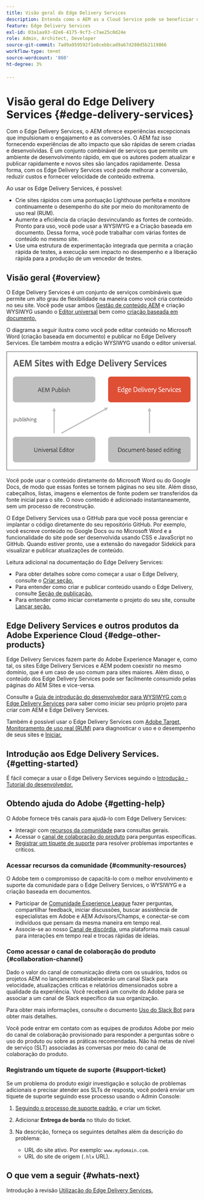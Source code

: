 ```yaml
---
title: Visão geral do Edge Delivery Services
description: Entenda como o AEM as a Cloud Service pode se beneficiar do desempenho e das pontuações perfeitas do Lighthouse, oferecidas pelos Edge Delivery Services.
feature: Edge Delivery Services
exl-id: 03a1aa93-d2e6-4175-9cf3-c7ae25c0d24e
role: Admin, Architect, Developer
source-git-commit: 7ad9a959592f1e8cebbcad9a67d280d5b2119866
workflow-type: tm+mt
source-wordcount: '860'
ht-degree: 3%

---
```



# Visão geral do Edge Delivery Services {#edge-delivery-services}

Com o Edge Delivery Services, o AEM oferece experiências excepcionais que impulsionam o engajamento e as conversões. O AEM faz isso fornecendo experiências de alto impacto que são rápidas de serem criadas e desenvolvidas. É um conjunto combinável de serviços que permite um ambiente de desenvolvimento rápido, em que os autores podem atualizar e publicar rapidamente e novos sites são lançados rapidamente. Dessa forma, com os Edge Delivery Services você pode melhorar a conversão, reduzir custos e fornecer velocidade de conteúdo extrema.

Ao usar os Edge Delivery Services, é possível:

* Crie sites rápidos com uma pontuação Lighthouse perfeita e monitore continuamente o desempenho do site por meio do monitoramento de uso real (RUM).
* Aumente a eficiência da criação desvinculando as fontes de conteúdo. Pronto para uso, você pode usar a WYSIWYG e a Criação baseada em documento. Dessa forma, você pode trabalhar com várias fontes de conteúdo no mesmo site.
* Use uma estrutura de experimentação integrada que permita a criação rápida de testes, a execução sem impacto no desempenho e a liberação rápida para a produção de um vencedor de testes.

## Visão geral {#overview}

O Edge Delivery Services é um conjunto de serviços combináveis que permite um alto grau de flexibilidade na maneira como você cria conteúdo no seu site. Você pode usar ambos [Gestão de conteúdo AEM](https://experienceleague.adobe.com/docs/experience-manager-cloud-service/content/sites/authoring/getting-started/concepts.html) e criação WYSIWYG usando o [Editor universal](/help/sites-cloud/authoring/universal-editor/authoring.md) bem como [criação baseada em documento.](https://www.aem.live/docs/authoring)

O diagrama a seguir ilustra como você pode editar conteúdo no Microsoft Word (criação baseada em documento) e publicar no Edge Delivery Services. Ele também mostra a edição WYSIWYG usando o editor universal.

![Arquitetura de entrega de borda](assets/AEM-with-EDS-publishing-simple2.png)

Você pode usar o conteúdo diretamente do Microsoft Word ou do Google Docs, de modo que essas fontes se tornem páginas no seu site. Além disso, cabeçalhos, listas, imagens e elementos de fonte podem ser transferidos da fonte inicial para o site. O novo conteúdo é adicionado instantaneamente, sem um processo de reconstrução.

O Edge Delivery Services usa o GitHub para que você possa gerenciar e implantar o código diretamente do seu repositório GitHub. Por exemplo, você escreve conteúdo no Google Docs ou no Microsoft Word e a funcionalidade do site pode ser desenvolvida usando CSS e JavaScript no GitHub. Quando estiver pronto, use a extensão do navegador Sidekick para visualizar e publicar atualizações de conteúdo.

Leitura adicional na documentação do Edge Delivery Services:

* Para obter detalhes sobre como começar a usar o Edge Delivery, consulte o [Criar seção.](https://www.aem.live/docs/#build)
* Para entender como criar e publicar conteúdo usando o Edge Delivery, consulte [Seção de publicação.](https://www.aem.live/docs/authoring)
* Para entender como iniciar corretamente o projeto do seu site, consulte [Lançar seção.](https://www.aem.live/docs/#launch)

## Edge Delivery Services e outros produtos da Adobe Experience Cloud {#edge-other-products}

Edge Delivery Services fazem parte do Adobe Experience Manager e, como tal, os sites Edge Delivery Services e AEM podem coexistir no mesmo domínio, que é um caso de uso comum para sites maiores. Além disso, o conteúdo dos Edge Delivery Services pode ser facilmente consumido pelas páginas do AEM Sites e vice-versa.

Consulte a [Guia de introdução do desenvolvedor para WYSIWYG com o Edge Delivery Services](/help/edge/wysiwyg-authoring/edge-dev-getting-started.md) para saber como iniciar seu próprio projeto para criar com AEM e Edge Delivery Services.

Também é possível usar o Edge Delivery Services com [Adobe Target,](https://www.aem.live/developer/target-integration) [Monitoramento de uso real (RUM)](https://www.aem.live/developer/rum) para diagnosticar o uso e o desempenho de seus sites e [Iniciar.](https://experienceleague.adobe.com/en/docs/experience-platform/tags/home)

## Introdução aos Edge Delivery Services. {#getting-started}

É fácil começar a usar o Edge Delivery Services seguindo o [Introdução - Tutorial do desenvolvedor.](https://www.aem.live/developer/tutorial)

## Obtendo ajuda do Adobe {#getting-help}

O Adobe fornece três canais para ajudá-lo com Edge Delivery Services:

* Interagir com [recursos da comunidade](#community-resources) para consultas gerais.
* Acessar o [canal de colaboração do produto](#collaboration-channel) para perguntas específicas.
* [Registrar um tíquete de suporte](#support-ticket) para resolver problemas importantes e críticos.

### Acessar recursos da comunidade {#community-resources}

O Adobe tem o compromisso de capacitá-lo com o melhor envolvimento e suporte da comunidade para o Edge Delivery Services, o WYSIWYG e a criação baseada em documentos.

* Participar de [Comunidade Experience League](https://adobe.ly/3Q6kTKl) fazer perguntas, compartilhar feedback, iniciar discussões, buscar assistência de especialistas em Adobe e AEM Advisors/Champs, e conectar-se com indivíduos que pensam da mesma maneira em tempo real.
* Associe-se ao nosso [Canal de discórdia,](https://discord.gg/aem-live) uma plataforma mais casual para interações em tempo real e trocas rápidas de ideias.

### Como acessar o canal de colaboração do produto {#collaboration-channel}

Dado o valor do canal de comunicação direta com os usuários, todos os projetos AEM no lançamento estabelecerão um canal Slack para velocidade, atualizações críticas e relatórios dimensionados sobre a qualidade da experiência. Você receberá um convite do Adobe para se associar a um canal de Slack específico da sua organização.

Para obter mais informações, consulte o documento [Uso do Slack Bot](https://www.aem.live/docs/slack) para obter mais detalhes.

Você pode entrar em contato com as equipes de produtos Adobe por meio do canal de colaboração provisionado para responder a perguntas sobre o uso do produto ou sobre as práticas recomendadas. Não há metas de nível de serviço (SLT) associadas às conversas por meio do canal de colaboração do produto.

### Registrando um tíquete de suporte {#support-ticket}

Se um problema do produto exigir investigação e solução de problemas adicionais e precisar atender aos SLTs de resposta, você poderá enviar um tíquete de suporte seguindo esse processo usando o Admin Console:

1. [Seguindo o processo de suporte padrão,](https://experienceleague.adobe.com/?support-tab=home&amp;lang=pt-BR#support) e criar um ticket.
1. Adicionar **Entrega de borda** no título do ticket.
1. Na descrição, forneça os seguintes detalhes além da descrição do problema:

   * URL do site ativo. Por exemplo: `www.mydomain.com`.
   * URL do site de origem (`.hlx` URL).

## O que vem a seguir {#whats-next}

Introdução à revisão [Utilização do Edge Delivery Services.](/help/edge/using.md)
